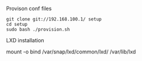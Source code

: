 ﻿
Provison conf files

    git clone git://192.168.100.1/ setup
    cd setup
    sudo bash ./provision.sh

LXD installation

 mount -o bind /var/snap/lxd/common/lxd/ /var/lib/lxd